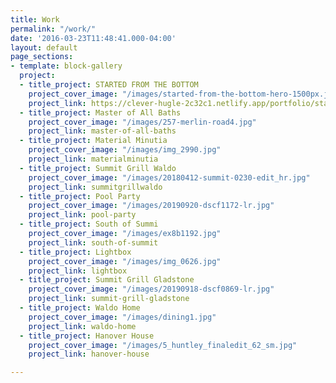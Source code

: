 ```yaml
---
title: Work
permalink: "/work/"
date: '2016-03-23T11:48:41.000-04:00'
layout: default
page_sections:
- template: block-gallery
  project:
  - title_project: STARTED FROM THE BOTTOM
    project_cover_image: "/images/started-from-the-bottom-hero-1500px.jpg"
    project_link: https://clever-hugle-2c32c1.netlify.app/portfolio/started-from-the-bottom/
  - title_project: Master of All Baths
    project_cover_image: "/images/257-merlin-road4.jpg"
    project_link: master-of-all-baths
  - title_project: Material Minutia
    project_cover_image: "/images/img_2990.jpg"
    project_link: materialminutia
  - title_project: Summit Grill Waldo
    project_cover_image: "/images/20180412-summit-0230-edit_hr.jpg"
    project_link: summitgrillwaldo
  - title_project: Pool Party
    project_cover_image: "/images/20190920-dscf1172-lr.jpg"
    project_link: pool-party
  - title_project: South of Summi
    project_cover_image: "/images/ex8b1192.jpg"
    project_link: south-of-summit
  - title_project: Lightbox
    project_cover_image: "/images/img_0626.jpg"
    project_link: lightbox
  - title_project: Summit Grill Gladstone
    project_cover_image: "/images/20190918-dscf0869-lr.jpg"
    project_link: summit-grill-gladstone
  - title_project: Waldo Home
    project_cover_image: "/images/dining1.jpg"
    project_link: waldo-home
  - title_project: Hanover House
    project_cover_image: "/images/5_huntley_finaledit_62_sm.jpg"
    project_link: hanover-house

---
```

